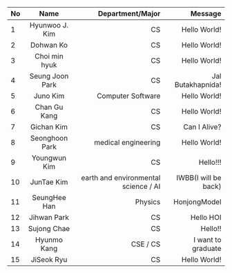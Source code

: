 | No   |      Name      | Department/Major |      Message |
| ---- | :------------: | ---------------: | -----------: |
| 1    | Hyunwoo J. Kim |               CS | Hello World! |
| 2    |   Dohwan Ko    |               CS | Hello World! |
| 3    | Choi min hyuk  | CS               | Hello World! |
| 4    | Seung Joon Park| CS               | Jal Butakhapnida! |
| 5    |    Juno Kim    | Computer Software| Hello World!      |
| 6    | Chan Gu Kang   | CS               | Hello World!      |
| 7    |   Gichan Kim   |               CS | Can I Alive? |
| 8    | Seonghoon Park | medical engineering| Hello World!      |
| 9    | Youngwun Kim   | CS               | Hello!!!     |
| 10   | JunTae Kim     | earth and environmental science / AI| IWBB(I will be back) |
| 11   | SeungHee Han   |    Physics       | HonjongModel |
| 12   | Jihwan Park    | CS               | Hello HOI    |
| 13   | Sujong Chae    | CS               | Hello!!      |
| 14   | Hyunmo Kang    | CSE / CS         | I want to graduate |
| 15   | JiSeok Ryu     | CS               | Hello World! |
